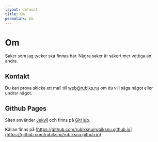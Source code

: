 ```yaml
---
layout: default
title: Om
permalink: om
---
```

# Om
Saker som jag tycker ska finnas här. Några saker är säkert mer vettiga än andra. 

## Kontakt
Du kan prova skicka ett mail till web@rubiks.nu om du vill säga något eller undrar något. 

## Github Pages
Siten använder [Jekyll](https://jekyllrb.com/) och finns på [GitHub](http://www.github.com). 

Källan finns på [https://github.com/rubiksnu/rubiksnu.github.io](https://github.com/rubiksnu/rubiksnu.github.io)  
